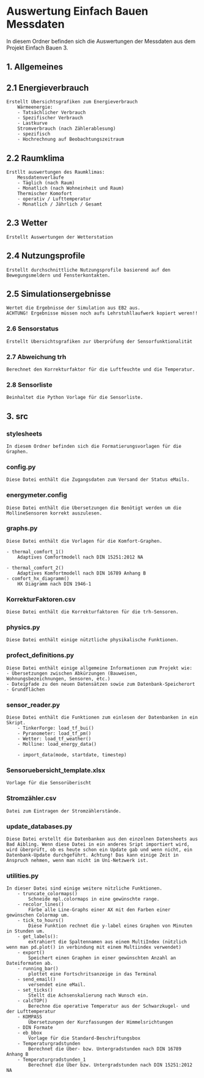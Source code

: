 # **Auswertung Einfach Bauen Messdaten**

In diesem Ordner befinden sich die Auswertungen der Messdaten aus dem Projekt Einfach Bauen 3.
## 1. Allgemeines



## 2.1 Energieverbrauch
    Erstellt Übersichtsgrafiken zum Energieverbrauch
        Wärmeenergie:
        - Tatsächlicher Verbrauch
        - Spezifischer Verbrauch
        - Lastkurve
        Stromverbrauch (nach Zählerablesung)
        - spezifisch
        - Hochrechnung auf Beobachtungszeitraum
## 2.2 Raumklima
    Erstllt auswertungen des Raumklimas:
        Messdatenverläufe
        - Täglich (nach Raum)
        - Monatlich (nach Wohneinheit und Raum)
        Thermischer Komofort
        - operativ / Lufttemperatur
        - Monatlich / Jährlich / Gesamt
## 2.3 Wetter
    Erstellt Auswertungen der Wetterstation
## 2.4 Nutzungsprofile
    Erstellt durchschnittliche Nutzungsprofile basierend auf den Bewegungsmeldern und Fensterkontakten.
## 2.5 Simulationsergebnisse
    Wertet die Ergebnisse der Simulation aus EB2 aus. 
    ACHTUNG! Ergebnisse müssen noch aufs Lehrstuhllaufwerk kopiert weren!!
### 2.6 Sensorstatus
    Erstellt Übersichtsgrafiken zur Überprüfung der Sensorfunktionalität
### 2.7 Abweichung trh
    Berechnet den Korrekturfaktor für die Luftfeuchte und die Temperatur.
### 2.8 Sensorliste
    Beinhaltet die Python Vorlage für die Sensorliste. 

## 3. src
### stylesheets
    In diesem Ordner befinden sich die Formatierungsvorlagen für die Graphen.
### config.py
    Diese Datei enthält die Zugangsdaten zum Versand der Status eMails.
### energymeter.config
    Diese Datei enthält die Übersetzungen die Benötigt werden um die MollineSensoren korrekt auszulesen.
### graphs.py
    Diese Datei enthält die Vorlagen für die Komfort-Graphen.

    - thermal_comfort_1()
        Adaptives Comfortmodell nach DIN 15251:2012 NA

    - thermal_comfort_2()
        Adaptives Komfortmodell nach DIN 16789 Anhang B
    - comfort_hx_diagramm()
        HX Diagramm nach DIN 1946-1
### KorrekturFaktoren.csv
    Diese Datei enthält die Korrekturfaktoren für die trh-Sensoren.
### physics.py
    Diese Datei enthält einige nütztliche physikalische Funktionen.
### profect_definitions.py
    Diese Datei enthält einige allgemeine Informationen zum Projekt wie:
    - Übersetzungen zwischen Abkürzungen (Bauweisen, Wohnungsbezeichnungen, Sensoren, etc.)
    - Dateipfade zu den neuen Datensätzen sowie zum Datenbank-Speicherort
    - Grundflächen
### sensor_reader.py
    Diese Datei enthält die Funktionen zum einlesen der Datenbanken in ein Skript.
        - TinkerForge: load_tf_bui()
        - Pyranometer: load_tf_pm()
        - Wetter: load_tf_weather()
        - Molline: load_energy_data()
        
        - import_data(mode, startdate, timestep)
### Sensoruebersicht_template.xlsx
    Vorlage für die Sensorüberischt
### Stromzähler.csv
    Datei zum Eintragen der Stromzählerstände.
### update_databases.py
    Diese Datei erstellt die Datenbanken aus den einzelnen Datensheets aus Bad Aibling. Wenn diese Datei in ein anderes Sript importiert wird, wird überprüft, ob es heute schon ein Update gab und wenn nicht, ein Datenbank-Update durchgeführt. Achtung! Das kann einige Zeit in Anspruch nehmen, wenn man nicht im Uni-Netzwerk ist.
### utilities.py
    In dieser Datei sind einige weitere nützliche Funktionen.
        - truncate_colormaps()
            Schneide mpl.colormaps in eine gewünschte range.
        - recolor_lines()
            Färbe alle Line-Graphs einer AX mit den Farben einer gewünschen Colormap um.
        - tick_to_hours()
            Diese Funktion rechnet die y-label eines Graphen von Minuten in Stunden um.
        - get_labels():
            extrahiert die Spaltennamen aus einem MultiIndex (nützlich wenn man pd.plot() in verbindung mit einem Multiindex verwendet)
        - export()
            Speichert einen Graphen in einer gewünschten Anzahl an Dateiformaten ab.
        - running_bar()
            plottet eine Fortschritsanzeige in das Terminal
        - send_email()
            versendet eine eMail. 
        - set_ticks()
            Stellt die Achsenskalierung nach Wunsch ein.
        - calcTOP()
            Berechne die operative Temperatur aus der Schwarzkugel- und der Lufttemperatur
        - KOMPASS
            Übersetzungen der Kurzfassungen der Himmelsrichtungen
        - DIN Formate
        - eb_bbox
            Vorlage für die Standard-Beschriftungsbox
        - Temperaturgradstunden
            Berechnet die Über- bzw. Untergradstunden nach DIN 16789 Anhang B
        - Temperaturgradstunden_1
            Berechnet die Über bzw. Untergradstunden nach DIN 15251:2012 NA
            